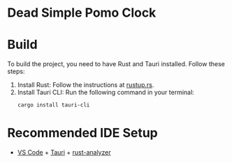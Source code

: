 # Dead Simple Pomo Clock

# Build
To build the project, you need to have Rust and Tauri installed. Follow these steps:

1. Install Rust: Follow the instructions at [rustup.rs](https://rustup.rs/).
2. Install Tauri CLI: Run the following command in your terminal:
   ```bash
   cargo install tauri-cli
   ```

# Recommended IDE Setup

- [VS Code](https://code.visualstudio.com/) + [Tauri](https://marketplace.visualstudio.com/items?itemName=tauri-apps.tauri-vscode) + [rust-analyzer](https://marketplace.visualstudio.com/items?itemName=rust-lang.rust-analyzer)
